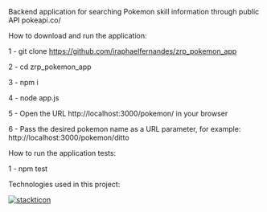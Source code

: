 Backend application for searching Pokemon skill information through public API pokeapi.co/

How to download and run the application:

1 - git clone https://github.com/iraphaelfernandes/zrp_pokemon_app

2 - cd zrp_pokemon_app

3 - npm i

4 - node app.js

5 - Open the URL http://localhost:3000/pokemon/ in your browser

6 - Pass the desired pokemon name as a URL parameter, for example: http://localhost:3000/pokemon/ditto

How to run the application tests:

1 - npm test


Technologies used in this project:

[![stackticon](https://firebasestorage.googleapis.com/v0/b/stackticon-81399.appspot.com/o/images%2F1690250489287?alt=media&token=8b2105a0-7dcd-4bdf-a23a-401cdae04aab)](https://github.com/msdio/stackticon)
